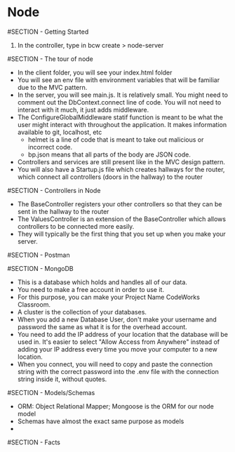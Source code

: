# Node

#SECTION - Getting Started
1. In the controller, type in bcw create > node-server

#SECTION - The tour of node
- In the client folder, you will see your index.html folder
- You will see an env file with environment variables that will be familiar due to the MVC pattern.
- In the server, you will see main.js. It is relatively small. You might need to comment out the DbContext.connect line of code. You will not need to interact with it much, it just adds middleware.
- The ConfigureGlobalMiddleware statif function is meant to be what the user might interact with throughout the application. It makes information available to git, localhost, etc 
    - helmet is a line of code that is meant to take out malicious or incorrect code. 
    - bp.json means that all parts of the body are JSON code.
- Controllers and services are still present like in the MVC design pattern.
- You will also have a Startup.js file which creates hallways for the router, which connect all controllers (doors in the hallway) to the router

#SECTION - Controllers in Node
- The BaseController registers your other controllers so that they can be sent in the hallway to the router
- The ValuesController is an extension of the BaseController which allows controllers to be connected more easily.
- They will typically be the first thing that you set up when you make your server.

#SECTION - Postman


#SECTION - MongoDB
- This is a database which holds and handles all of our data.
- You need to make a free account in order to use it.
- For this purpose, you can make your Project Name CodeWorks Classroom.
- A cluster is the collection of your databases.
- When you add a new Database User, don't make your username and password the same as what it is for the overhead account.
- You need to add the IP address of your location that the database will be used in. It's easier to select "Allow Access from Anywhere" instead of adding your IP address every time you move your computer to a new location.
- When you connect, you will need to copy and paste the connection string with the correct password into the .env file with the connection string inside it, without quotes.

#SECTION - Models/Schemas
- ORM: Object Relational Mapper; Mongoose is the ORM for our node model
- Schemas have almost the exact same purpose as models
- 

#SECTION - Facts


